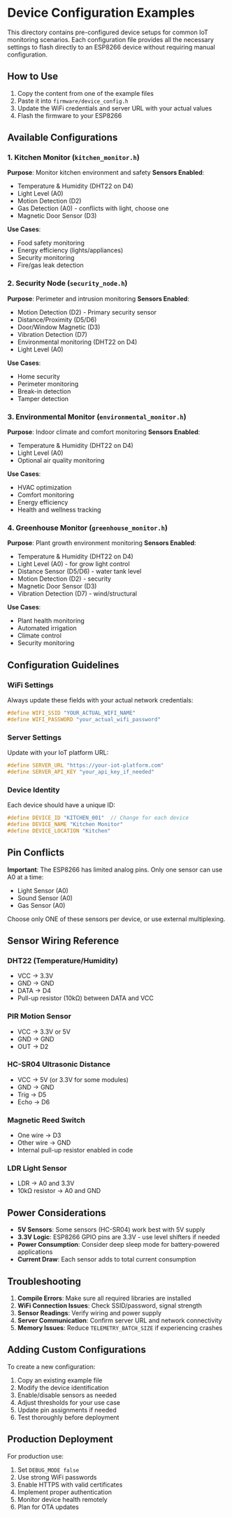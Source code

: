 # Device Configuration Examples

This directory contains pre-configured device setups for common IoT monitoring scenarios. Each configuration file provides all the necessary settings to flash directly to an ESP8266 device without requiring manual configuration.

## How to Use

1. Copy the content from one of the example files
2. Paste it into `firmware/device_config.h`
3. Update the WiFi credentials and server URL with your actual values
4. Flash the firmware to your ESP8266

## Available Configurations

### 1. Kitchen Monitor (`kitchen_monitor.h`)
**Purpose**: Monitor kitchen environment and safety
**Sensors Enabled**:
- Temperature & Humidity (DHT22 on D4)
- Light Level (A0)
- Motion Detection (D2)
- Gas Detection (A0) - conflicts with light, choose one
- Magnetic Door Sensor (D3)

**Use Cases**:
- Food safety monitoring
- Energy efficiency (lights/appliances)
- Security monitoring
- Fire/gas leak detection

### 2. Security Node (`security_node.h`)
**Purpose**: Perimeter and intrusion monitoring
**Sensors Enabled**:
- Motion Detection (D2) - Primary security sensor
- Distance/Proximity (D5/D6)
- Door/Window Magnetic (D3)
- Vibration Detection (D7)
- Environmental monitoring (DHT22 on D4)
- Light Level (A0)

**Use Cases**:
- Home security
- Perimeter monitoring
- Break-in detection
- Tamper detection

### 3. Environmental Monitor (`environmental_monitor.h`)
**Purpose**: Indoor climate and comfort monitoring
**Sensors Enabled**:
- Temperature & Humidity (DHT22 on D4)
- Light Level (A0)
- Optional air quality monitoring

**Use Cases**:
- HVAC optimization
- Comfort monitoring
- Energy efficiency
- Health and wellness tracking

### 4. Greenhouse Monitor (`greenhouse_monitor.h`)
**Purpose**: Plant growth environment monitoring
**Sensors Enabled**:
- Temperature & Humidity (DHT22 on D4)
- Light Level (A0) - for grow light control
- Distance Sensor (D5/D6) - water tank level
- Motion Detection (D2) - security
- Magnetic Door Sensor (D3)
- Vibration Detection (D7) - wind/structural

**Use Cases**:
- Plant health monitoring
- Automated irrigation
- Climate control
- Security monitoring

## Configuration Guidelines

### WiFi Settings
Always update these fields with your actual network credentials:
```cpp
#define WIFI_SSID "YOUR_ACTUAL_WIFI_NAME"
#define WIFI_PASSWORD "your_actual_wifi_password"
```

### Server Settings
Update with your IoT platform URL:
```cpp
#define SERVER_URL "https://your-iot-platform.com"
#define SERVER_API_KEY "your_api_key_if_needed"
```

### Device Identity
Each device should have a unique ID:
```cpp
#define DEVICE_ID "KITCHEN_001"  // Change for each device
#define DEVICE_NAME "Kitchen Monitor"
#define DEVICE_LOCATION "Kitchen"
```

## Pin Conflicts

**Important**: The ESP8266 has limited analog pins. Only one sensor can use A0 at a time:
- Light Sensor (A0)
- Sound Sensor (A0)
- Gas Sensor (A0)

Choose only ONE of these sensors per device, or use external multiplexing.

## Sensor Wiring Reference

### DHT22 (Temperature/Humidity)
- VCC → 3.3V
- GND → GND
- DATA → D4
- Pull-up resistor (10kΩ) between DATA and VCC

### PIR Motion Sensor
- VCC → 3.3V or 5V
- GND → GND
- OUT → D2

### HC-SR04 Ultrasonic Distance
- VCC → 5V (or 3.3V for some modules)
- GND → GND
- Trig → D5
- Echo → D6

### Magnetic Reed Switch
- One wire → D3
- Other wire → GND
- Internal pull-up resistor enabled in code

### LDR Light Sensor
- LDR → A0 and 3.3V
- 10kΩ resistor → A0 and GND

## Power Considerations

- **5V Sensors**: Some sensors (HC-SR04) work best with 5V supply
- **3.3V Logic**: ESP8266 GPIO pins are 3.3V - use level shifters if needed
- **Power Consumption**: Consider deep sleep mode for battery-powered applications
- **Current Draw**: Each sensor adds to total current consumption

## Troubleshooting

1. **Compile Errors**: Make sure all required libraries are installed
2. **WiFi Connection Issues**: Check SSID/password, signal strength
3. **Sensor Readings**: Verify wiring and power supply
4. **Server Communication**: Confirm server URL and network connectivity
5. **Memory Issues**: Reduce `TELEMETRY_BATCH_SIZE` if experiencing crashes

## Adding Custom Configurations

To create a new configuration:

1. Copy an existing example file
2. Modify the device identification
3. Enable/disable sensors as needed
4. Adjust thresholds for your use case
5. Update pin assignments if needed
6. Test thoroughly before deployment

## Production Deployment

For production use:
1. Set `DEBUG_MODE false`
2. Use strong WiFi passwords
3. Enable HTTPS with valid certificates
4. Implement proper authentication
5. Monitor device health remotely
6. Plan for OTA updates